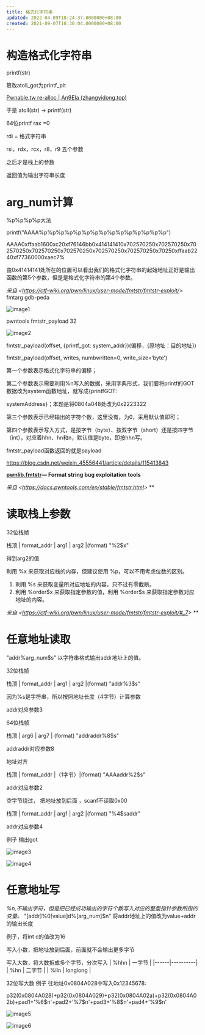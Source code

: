 ```yaml
---
title: 格式化字符串
updated: 2022-04-09T18:24:37.0000000+08:00
created: 2021-09-07T10:30:04.0000000+08:00
---
```


# 构造格式化字符串
printf(str)

篡改atoll_got为printf_plt

[Pwnable.tw re-alloc \| An9Ela (zhangyidong.top)](https://zhangyidong.top/2020/10/19/Pwnable_re-alloc/)

于是 atoll(str) -\> printf(str)

64位printf
rax =0

rdi = 格式字符串

rsi，rdx，rcx，r8，r9 五个参数

之后才是栈上的参数

返回值为输出字符串长度

# arg_num计算
%p%p%p%p大法

printf("AAAA%p%p%p%p%p%p%p%p%p%p%p%p%p%p%p")  

AAAA0xffaab1600xc20xf76146bb0x414141410x702570250x702570250x702570250x702570250x702570250x702570250x702570250x70250xffaab2240xf77360000xaec7%

由0x41414141处所在的位置可以看出我们的格式化字符串的起始地址正好是输出函数的第5个参数，但是是格式化字符串的第4个参数。

*来自 \<<https://ctf-wiki.org/pwn/linux/user-mode/fmtstr/fmtstr-exploit/>\>*
fmtarg gdb-peda

![image1](../../../resources/image1-6.png)

pwntools fmtstr_payload 32

![image2](../../../resources/image2-3.png)

fmtstr_payload(offset, {printf_got: system_addr})(偏移，{原地址：目的地址})

fmtstr_payload(offset, writes, numbwritten=0, write_size=‘byte’)

第一个参数表示格式化字符串的偏移；

第二个参数表示需要利用%n写入的数据，采用字典形式，我们要将printf的GOT数据改为system函数地址，就写成{printfGOT:

systemAddress}；本题是将0804a048处改为0x2223322

第三个参数表示已经输出的字符个数，这里没有，为0，采用默认值即可；

第四个参数表示写入方式，是按字节（byte）、按双字节（short）还是按四字节（int），对应着hhn、hn和n，默认值是byte，即按hhn写。

fmtstr_payload函数返回的就是payload

<https://blog.csdn.net/weixin_45556441/article/details/115413843>

**[pwnlib.fmtstr](https://docs.pwntools.com/en/stable/fmtstr.html#module-pwnlib.fmtstr)— Format string bug exploitation tools**

*来自 \<<https://docs.pwntools.com/en/stable/fmtstr.html>\>*
**
# 读取栈上参数
32位栈帧

栈顶 \| format_addr \| arg1 \| arg2 \|(format) "%2\$x"

得到arg2的值

利用 %x 来获取对应栈的内存，但建议使用 %p，可以不用考虑位数的区别。
1.  利用 %s 来获取变量所对应地址的内容，只不过有零截断。
2.  利用 %order\$x 来获取指定参数的值，利用 %order\$s 来获取指定参数对应地址的内容。

*来自 \<<https://ctf-wiki.org/pwn/linux/user-mode/fmtstr/fmtstr-exploit/#_7>\>*
**
# 任意地址读取 
"addr%arg_num\$s" 以字符串格式输出addr地址上的值。

32位栈帧

栈顶 \| format_addr \| arg1 \| arg2 \|(format) "addr%3\$s"

因为%s是字符串，所以按照地址长度（4字节）计算参数

addr对应参数3

64位栈帧

栈顶 \| arg6 \| arg7 \| (format) "addraddr%8\$s"

addraddr对应参数8

地址对齐

栈顶 \| format_addr \|（1字节）\|(format) "AAAaddr%2\$s"

addr对应参数2

空字节绕过， 把地址放到后面 ，scanf不读取0x00

栈顶 \| format_addr \| arg1 \| arg2 \|(format) "%4\$saddr"

addr对应参数4

例子 输出got

![image3](../../../resources/image3-1.png)

![image4](../../../resources/image4.png)
# 任意地址写
*%n,不输出字符，但是把已经成功输出的字符个数写入对应的整型指针参数所指的变量。*
"\[addr\]%0\[value\]d%\[arg_num\]\$n" 将addr地址上的值改为value+addr的输出长度

例子，将int c的值改为16

写入小数，把地址放到后面，前面就不会输出更多字节

写入大数，将大数拆成多个字节，分次写入
| %hhn | 一字节   |
|------|----------|
| %hn  | 二字节   |
| %lln | longlong |

32位写大数 例子 往地址0x0804A028中写入0x12345678:

p32(0x0804A028)+p32(0x0804A029)+p32(0x0804A02a)+p32(0x0804A02b)+pad1+'%6\$n'+pad2+'%7\$n'+pad3+'%8\$n'+pad4+'%9\$n'

![image5](../../../resources/image5.png)

![image6](../../../resources/image6.png)
